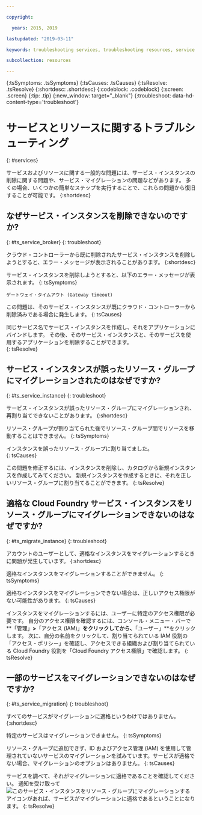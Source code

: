 ```yaml
---

copyright:

  years: 2015, 2019

lastupdated: "2019-03-11"

keywords: troubleshooting services, troubleshooting resources, service problems, resource problems, error message

subcollection: resources

---
```



{:tsSymptoms: .tsSymptoms}
{:tsCauses: .tsCauses}
{:tsResolve: .tsResolve}
{:shortdesc: .shortdesc}
{:codeblock: .codeblock}
{:screen: .screen}
{:tip: .tip}
{:new_window: target="_blank"}
{:troubleshoot: data-hd-content-type='troubleshoot'}


# サービスとリソースに関するトラブルシューティング
{: #services}

サービスおよびリソースに関する一般的な問題には、サービス・インスタンスの削除に関する問題や、サービス・マイグレーションの問題などがあります。 多くの場合、いくつかの簡単なステップを実行することで、これらの問題から復旧することが可能です。
{:shortdesc}

## なぜサービス・インスタンスを削除できないのですか?
{: #ts_service_broker}
{: troubleshoot}

クラウド・コントローラーから既に削除されたサービス・インスタンスを削除しようとすると、エラー・メッセージが表示されることがあります。
{:shortdesc}

サービス・インスタンスを削除しようとすると、以下のエラー・メッセージが表示されます。
{: tsSymptoms}

`ゲートウェイ・タイムアウト (Gateway timeout)`

この問題は、そのサービス・インスタンスが既にクラウド・コントローラーから削除済みである場合に発生します。
{: tsCauses}

同じサービス名でサービス・インスタンスを作成し、それをアプリケーションにバインドします。 その後、そのサービス・インスタンスと、そのサービスを使用するアプリケーションを削除することができます。   
{: tsResolve}

## サービス・インスタンスが誤ったリソース・グループにマイグレーションされたのはなぜですか? 
{: #ts_service_instance}
{: troubleshoot}

サービス・インスタンスが誤ったリソース・グループにマイグレーションされ、再割り当てできないことがあります。 
{:shortdesc}

リソース・グループが割り当てられた後でリソース・グループ間でリソースを移動することはできません。
{: tsSymptoms}

インスタンスを誤ったリソース・グループに割り当てました。  
{: tsCauses}

この問題を修正するには、インスタンスを削除し、カタログから新規インスタンスを作成してみてください。 新規インスタンスを作成するときに、それを正しいリソース・グループに割り当てることができます。
{: tsResolve}

## 適格な Cloud Foundry サービス・インスタンスをリソース・グループにマイグレーションできないのはなぜですか?
{: #ts_migrate_instance}
{: troubleshoot}

アカウントのユーザーとして、適格なインスタンスをマイグレーションするときに問題が発生しています。 
{:shortdesc}

適格なインスタンスをマイグレーションすることができません。 
{: tsSymptoms}

適格なインスタンスをマイグレーションできない場合は、正しいアクセス権限がない可能性があります。 
{: tsCauses}

インスタンスをマイグレーションするには、ユーザーに特定のアクセス権限が必要です。 自分のアクセス権限を確認するには、コンソール・メニュー・バーで**「管理」**&gt;**「アクセス (IAM)」**をクリックしてから、**「ユーザー」**をクリックします。 次に、自分の名前をクリックして、割り当てられている IAM 役割の「アクセス・ポリシー」を確認し、アクセスできる組織および割り当てられている Cloud Foundry 役割を「Cloud Foundry アクセス権限」で確認します。 
{: tsResolve}

## 一部のサービスをマイグレーションできないのはなぜですか?
{: #ts_service_migration}
{: troubleshoot}

すべてのサービスがマイグレーションに適格というわけではありません。 
{:shortdesc}

特定のサービスはマイグレーションできません。 
{: tsSymptoms}

リソース・グループに追加できず、ID およびアクセス管理 (IAM) を使用して管理されていないサービスのマイグレーションを試みています。サービスが適格でない場合、マイグレーションのオプションはありません。 
{: tsCauses}

サービスを調べて、それがマイグレーションに適格であることを確認してください。 通知を受け取って ![このサービス・インスタンスをリソース・グループにマイグレーションする](images/migrate.svg "このサービス・インスタンスをリソース・グループにマイグレーションする") アイコンがあれば、サービスがマイグレーションに適格であるということになります。
{: tsResolve}
